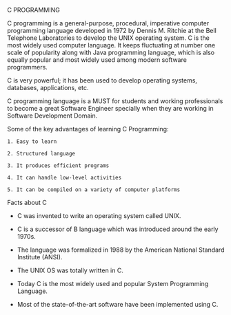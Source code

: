 C PROGRAMMING

C programming is a general-purpose, procedural, imperative computer programming language developed in 1972 by Dennis M. Ritchie at the Bell Telephone Laboratories to develop the UNIX operating system. C is the most widely used computer language. It keeps fluctuating at number one scale of popularity along with Java programming language, which is also equally popular and most widely used among modern software programmers.

C is very powerful; it has been used to develop operating systems, databases, applications, etc.

C programming language is a MUST for students and working professionals to become a great Software Engineer specially when they are working in Software Development Domain.

Some of the key advantages of learning C Programming:

    1. Easy to learn

    2. Structured language

    3. It produces efficient programs

    4. It can handle low-level activities

    5. It can be compiled on a variety of computer platforms

Facts about C

  - C was invented to write an operating system called UNIX.

  - C is a successor of B language which was introduced around the early 1970s.

  - The language was formalized in 1988 by the American National Standard Institute (ANSI).

  - The UNIX OS was totally written in C.

  - Today C is the most widely used and popular System Programming Language.

  - Most of the state-of-the-art software have been implemented using C.
